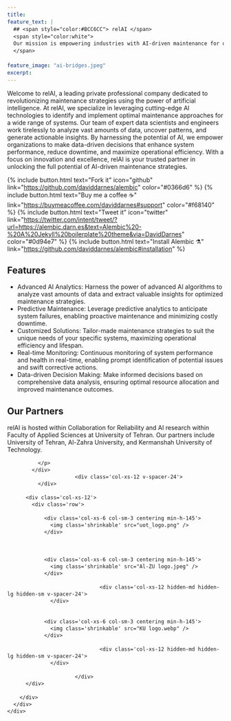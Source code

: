 ```yaml
---
title: 
feature_text: |
  ## <span style="color:#BCC6CC"> relAI </span>
  <span style="color:white">
  Our mission is empowering industries with AI-driven maintenance for optimal efficiency and performance
  </span>
  
feature_image: "ai-bridges.jpeg"
excerpt:
---
```


Welcome to relAI, a leading private professional company dedicated to revolutionizing maintenance strategies using the power of artificial intelligence. At relAI, we specialize in leveraging cutting-edge AI technologies to identify and implement optimal maintenance approaches for a wide range of systems. Our team of expert data scientists and engineers work tirelessly to analyze vast amounts of data, uncover patterns, and generate actionable insights. By harnessing the potential of AI, we empower organizations to make data-driven decisions that enhance system performance, reduce downtime, and maximize operational efficiency. With a focus on innovation and excellence, relAI is your trusted partner in unlocking the full potential of AI-driven maintenance strategies.

{% include button.html text="Fork it" icon="github" link="https://github.com/daviddarnes/alembic" color="#0366d6" %} {% include button.html text="Buy me a coffee ☕️" link="https://buymeacoffee.com/daviddarnes#support" color="#f68140" %} {% include button.html text="Tweet it" icon="twitter" link="https://twitter.com/intent/tweet/?url=https://alembic.darn.es&text=Alembic%20-%20A%20Jekyll%20boilerplate%20theme&via=DavidDarnes" color="#0d94e7" %} {% include button.html text="Install Alembic ⚗️" link="https://github.com/daviddarnes/alembic#installation" %}

## Features

- Advanced AI Analytics: Harness the power of advanced AI algorithms to analyze vast amounts of data and extract valuable insights for optimized maintenance strategies.
- Predictive Maintenance: Leverage predictive analytics to anticipate system failures, enabling proactive maintenance and minimizing costly downtime.
- Customized Solutions: Tailor-made maintenance strategies to suit the unique needs of your specific systems, maximizing operational efficiency and lifespan.
- Real-time Monitoring: Continuous monitoring of system performance and health in real-time, enabling prompt identification of potential issues and swift corrective actions.
- Data-driven Decision Making: Make informed decisions based on comprehensive data analysis, ensuring optimal resource allocation and improved maintenance outcomes.


<div class='shadow-div'></div>
<div class='section theme-grey'>
  <h2 class='section-heading-pre-body'>Our Partners</h2>
  <div class='container'>
    <div class='row row-centered'>
      <div class='col-lg-10 col-md-12 col-centered'>
        <div class='row'>
                      <div class='col-xs-12 col-lg-6'>
              <p>
                relAI is hosted within Collaboration for Reliability and AI research within Faculty of Applied Sciences at University of Tehran. Our partners include University of Tehran, Al-Zahra University, and Kermanshah University of Technology.
              </p>
            </div>
                                  <div class='col-xs-12 col-lg-6'>
              <p>
                
              </p>
            </div>
                          <div class='col-xs-12 v-spacer-24'>
              </div>
                      
          <div class='col-xs-12'>
            <div class='row'>
              
                <div class='col-xs-6 col-sm-3 centering min-h-145'>
                  <img class='shrinkable' src="uot_logo.png" />
                </div>

                
              
                <div class='col-xs-6 col-sm-3 centering min-h-145'>
                  <img class='shrinkable' src="Al-ZU logo.jpeg" />
                </div>

                                  <div class='col-xs-12 hidden-md hidden-lg hidden-sm v-spacer-24'>
                  </div>
                
              
                <div class='col-xs-6 col-sm-3 centering min-h-145'>
                  <img class='shrinkable' src="KU logo.webp" />
                </div>
                
                                  <div class='col-xs-12 hidden-md hidden-lg hidden-sm v-spacer-24'>
                  </div>
                
                          </div>
          </div>

        </div>
      </div>
    </div>

  </div>

</div>
